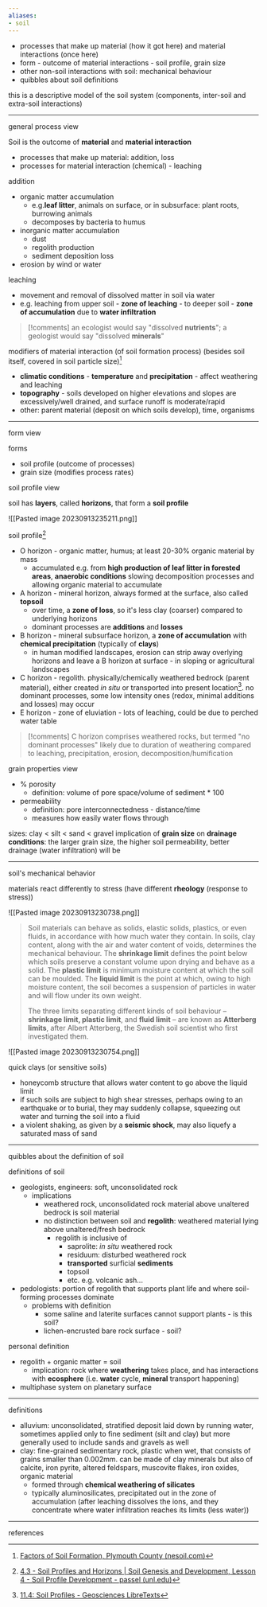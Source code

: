```yaml
---
aliases: 
- soil
---
```



- processes that make up material (how it got here) and material interactions (once here)
- form - outcome of material interactions - soil profile, grain size
- other non-soil interactions with soil: mechanical behaviour
- quibbles about soil definitions

this is a descriptive model of the soil system (components, inter-soil and extra-soil interactions)

---
general process view

Soil is the outcome of **material** and **material interaction**
- processes that make up material: addition, loss
- processes for material interaction (chemical) - leaching

addition
- organic matter accumulation
	- e.g.**leaf litter**, animals on surface, or in subsurface: plant roots, burrowing animals
	- decomposes by bacteria to humus
- inorganic matter accumulation
	- dust
	- regolith production
	- sediment deposition
loss
- erosion by wind or water

leaching
- movement and removal of dissolved matter in soil via water
- e.g. leaching from upper soil - **zone of leaching** - to deeper soil - **zone of accumulation** due to **water infiltration**

>[!comments]
>an ecologist would say "dissolved **nutrients**"; a geologist would say "dissolved **minerals**"

modifiers of material interaction (of soil formation process) (besides soil itself, covered in soil particle size)[^3]
- **climatic conditions** - **temperature** and **precipitation** - affect weathering and leaching
- **topography** - soils developed on higher elevations and slopes are excessively/well drained, and surface runoff is moderate/rapid
- other: parent material (deposit on which soils develop), time, organisms

---
form view

forms
- soil profile (outcome of processes)
- grain size (modifies process rates)

soil profile view

soil has **layers**, called **horizons**, that form a **soil profile**

![[Pasted image 20230913235211.png]]

soil profile[^2]
- O horizon - organic matter, humus; at least 20-30% organic material by mass
	- accumulated e.g. from **high production of leaf litter in forested areas**, **anaerobic conditions** slowing decomposition processes and allowing organic material to accumulate
- A horizon - mineral horizon, always formed at the surface, also called **topsoil**
	- over time, a **zone of loss**, so it's less clay (coarser) compared to underlying horizons
	- dominant processes are **additions** and **losses**
- B horizon - mineral subsurface horizon, a **zone of accumulation** with **chemical precipitation** (typically of **clays**)
	- in human modified landscapes, erosion can strip away overlying horizons and leave a B horizon at surface - in sloping or agricultural landscapes
- C horizon - regolith. physically/chemically weathered bedrock (parent material), either created *in situ* or transported into present location[^1]. no dominant processes, some low intensity ones (redox, minimal additions and losses) may occur
- E horizon - zone of eluviation - lots of leaching, could be due to perched water table

>[!comments]
>C horizon comprises weathered rocks, but termed "no dominant processes" likely due to duration of weathering compared to leaching, precipitation, erosion, decomposition/humification

grain properties view
- % porosity
	- definition: volume of pore space/volume of sediment \* 100
- permeability
	- definition: pore interconnectedness - distance/time
	- measures how easily water flows through

sizes: clay < silt < sand < gravel
implication of **grain size** on **drainage conditions**: the larger grain size, the higher soil permeability, better drainage (water infiltration) will be

---
soil's mechanical behavior

materials react differently to stress (have different **rheology** (response to stress))

![[Pasted image 20230913230738.png]]

> Soil materials can behave as solids, elastic solids, plastics, or even fluids, in accordance with how much water they contain. In soils, clay content, along with the air and water content of voids, determines the mechanical behaviour. The **shrinkage limit** defines the point below which soils preserve a constant volume upon drying and behave as a solid. The **plastic limit** is minimum moisture content at which the soil can be moulded. The **liquid limit** is the point at which, owing to high moisture content, the soil becomes a suspension of particles in water and will flow under its own weight.
> 
> The three limits separating different kinds of soil behaviour – **shrinkage limit, plastic limit**, and **fluid limit** – are known as **Atterberg limits**, after Albert Atterberg, the Swedish soil scientist who first investigated them.

![[Pasted image 20230913230754.png]]

quick clays (or sensitive soils)
- honeycomb structure that allows water content to go above the liquid limit
- if such soils are subject to high shear stresses, perhaps owing to an earthquake or to burial, they may suddenly collapse, squeezing out water and turning the soil into a fluid
- a violent shaking, as given by a **seismic shock**, may also liquefy a saturated mass of sand

---
quibbles about the definition of soil

definitions of soil
- geologists, engineers: soft, unconsolidated rock
	- implications
		- weathered rock, unconsolidated rock material above unaltered bedrock is soil material
		- no distinction between soil and **regolith**: weathered material lying above unaltered/fresh bedrock
			- regolith is inclusive of
				- saprolite: *in situ* weathered rock
				- residuum: disturbed weathered rock
				- **transported** surficial **sediments**
				- topsoil
				- etc. e.g. volcanic ash...
- pedologists: portion of regolith that supports plant life and where soil-forming processes dominate
	- problems with definition
		- some saline and laterite surfaces cannot support plants - is this soil?
		- lichen-encrusted bare rock surface - soil?

personal definition
- regolith + organic matter = soil
	- implication: rock where **weathering** takes place, and has interactions with **ecosphere** (i.e. **water** cycle, **mineral** transport happening)
- multiphase system on planetary surface

---
definitions
- alluvium: unconsolidated, stratified deposit laid down by running water, sometimes applied only to fine sediment (silt and clay) but more generally used to include sands and gravels as well
- clay: fine-grained sedimentary rock, plastic when wet, that consists of grains smaller than 0.002mm. can be made of clay minerals but also of calcite, iron pyrite, altered feldspars, muscovite flakes, iron oxides, organic material
	- formed through **chemical weathering of silicates**
	- typically aluminosilicates, precipitated out in the zone of accumulation (after leaching dissolves the ions, and they concentrate where water infiltration reaches its limits (less water))


---
references
[^1]: [11.4: Soil Profiles - Geosciences LibreTexts](https://geo.libretexts.org/Bookshelves/Geography_(Physical)/The_Physical_Environment_(Ritter)/11%3A_Soil_Systems/11.04%3A_Soil_Profiles)
[^2]: [4.3 - Soil Profiles and Horizons | Soil Genesis and Development, Lesson 4 - Soil Profile Development - passel (unl.edu)](https://passel2.unl.edu/view/lesson/293965be23a0/3)
[^3]: [Factors of Soil Formation, Plymouth County (nesoil.com)](http://nesoil.com/plymouth/formation.html)